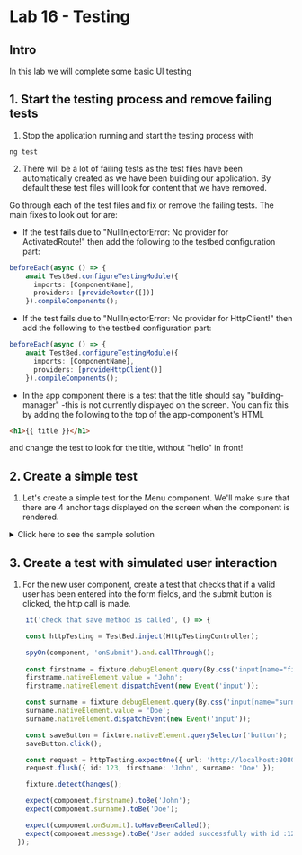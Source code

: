 # Lab 16 - Testing

## Intro

In this lab we will complete some basic UI testing

## 1. Start the testing process and remove failing tests

1. Stop the application running and start the testing process with

`
ng test
`

2. There will be a lot of failing tests as the test files have been automatically created as we have been building our application. By default these test files will look for content that we have removed. 

Go through each of the test files and fix or remove the failing tests. The main fixes to look out for are:

- If the test fails due to "NullInjectorError: No provider for ActivatedRoute!" then add the following to the testbed configuration part:

```typescript
beforeEach(async () => {
    await TestBed.configureTestingModule({
      imports: [ComponentName],
      providers: [provideRouter([])]
    }).compileComponents();
```

- If the test fails due to "NullInjectorError: No provider for HttpClient!" then add the following to the testbed configuration part:

```typescript
beforeEach(async () => {
    await TestBed.configureTestingModule({
      imports: [ComponentName],
      providers: [provideHttpClient()]
    }).compileComponents();
```

- In the app component there is a test that the title should say "building-manager" -this is not currently displayed on the screen. You can fix this by adding the following to the top of the app-component's HTML

```html
<h1>{{ title }}</h1>
```

and change the test to look for the title, without "hello" in front!

## 2. Create a simple test

1. Let's create a simple test for the Menu component. We'll make sure that there are 4 anchor tags displayed on the screen when the component is rendered. 

<details>
<summary>
Click here to see the sample solution
</summary>

```typescript
  it('all links should appear', () => {
    const anchorElements = fixture.nativeElement.querySelectorAll('a');
    expect(anchorElements.length).toBe(4);
  });
```
</details>

## 3. Create a test with simulated user interaction

1. For the new user component, create a test that checks that if a valid user has been entered into the form fields, and the submit button is clicked, the http call is made.

```typescript
    it('check that save method is called', () => {

    const httpTesting = TestBed.inject(HttpTestingController);

    spyOn(component, 'onSubmit').and.callThrough(); 
    
    const firstname = fixture.debugElement.query(By.css('input[name="firstname"]'));
    firstname.nativeElement.value = 'John';
    firstname.nativeElement.dispatchEvent(new Event('input'));

    const surname = fixture.debugElement.query(By.css('input[name="surname"]'));
    surname.nativeElement.value = 'Doe';
    surname.nativeElement.dispatchEvent(new Event('input'));

    const saveButton = fixture.nativeElement.querySelector('button');
    saveButton.click();

    const request = httpTesting.expectOne({ url: 'http://localhost:8080/api/user', method: 'POST' });
    request.flush({ id: 123, firstname: 'John', surname: 'Doe' });

    fixture.detectChanges();

    expect(component.firstname).toBe('John');
    expect(component.surname).toBe('Doe');

    expect(component.onSubmit).toHaveBeenCalled();
    expect(component.message).toBe('User added successfully with id :123'); 
  });
```